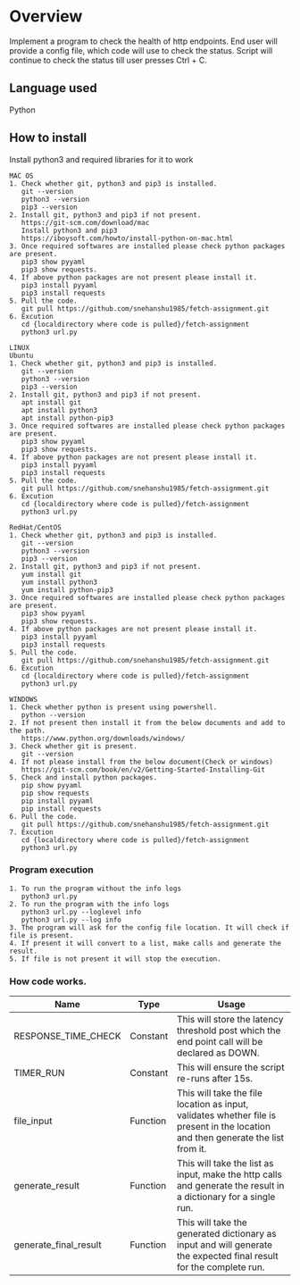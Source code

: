 # Overview
Implement a program to check the health of http endpoints. End user will provide a config file, which code will use to check the status. Script will continue to check the status till user presses Ctrl + C.

## Language used
Python

## How to install
Install python3 and required libraries for it to work
```
MAC OS
1. Check whether git, python3 and pip3 is installed.
   git --version
   python3 --version
   pip3 --version
2. Install git, python3 and pip3 if not present. 
   https://git-scm.com/download/mac
   Install python3 and pip3
   https://iboysoft.com/howto/install-python-on-mac.html
3. Once required softwares are installed please check python packages are present. 
   pip3 show pyyaml
   pip3 show requests. 
4. If above python packages are not present please install it.
   pip3 install pyyaml
   pip3 install requests
5. Pull the code.
   git pull https://github.com/snehanshu1985/fetch-assignment.git
6. Excution
   cd {localdirectory where code is pulled}/fetch-assignment
   python3 url.py
   
LINUX
Ubuntu
1. Check whether git, python3 and pip3 is installed.
   git --version
   python3 --version
   pip3 --version
2. Install git, python3 and pip3 if not present. 
   apt install git
   apt install python3
   apt install python-pip3
3. Once required softwares are installed please check python packages are present. 
   pip3 show pyyaml
   pip3 show requests. 
4. If above python packages are not present please install it.
   pip3 install pyyaml
   pip3 install requests
5. Pull the code.
   git pull https://github.com/snehanshu1985/fetch-assignment.git
6. Excution
   cd {localdirectory where code is pulled}/fetch-assignment
   python3 url.py

RedHat/CentOS
1. Check whether git, python3 and pip3 is installed.
   git --version
   python3 --version
   pip3 --version
2. Install git, python3 and pip3 if not present. 
   yum install git
   yum install python3
   yum install python-pip3
3. Once required softwares are installed please check python packages are present. 
   pip3 show pyyaml
   pip3 show requests. 
4. If above python packages are not present please install it.
   pip3 install pyyaml
   pip3 install requests
5. Pull the code.
   git pull https://github.com/snehanshu1985/fetch-assignment.git
6. Excution
   cd {localdirectory where code is pulled}/fetch-assignment
   python3 url.py
   
WINDOWS
1. Check whether python is present using powershell.
   python --version
2. If not present then install it from the below documents and add to the path.
   https://www.python.org/downloads/windows/
3. Check whether git is present. 
   git --version
4. If not please install from the below document(Check or windows)
   https://git-scm.com/book/en/v2/Getting-Started-Installing-Git
5. Check and install python packages.
   pip show pyyaml
   pip show requests
   pip install pyyaml
   pip install requests
6. Pull the code.
   git pull https://github.com/snehanshu1985/fetch-assignment.git
7. Excution
   cd {localdirectory where code is pulled}/fetch-assignment
   python3 url.py
```

### Program execution
```
1. To run the program without the info logs
   python3 url.py
2. To run the program with the info logs
   python3 url.py --loglevel info
   python3 url.py --log info
3. The program will ask for the config file location. It will check if file is present.
4. If present it will convert to a list, make calls and generate the result.
5. If file is not present it will stop the execution.
```

### How code works.
| Name | Type | Usage |
| ---- | ---- | ----- |
| RESPONSE_TIME_CHECK | Constant  | This will store the latency threshold post which the end point call will be declared as DOWN. |
| TIMER_RUN | Constant | This will ensure the script re-runs after 15s. |
| file_input | Function  | This will take the file location as input, validates whether file is present in the location and then generate the list from it. |
| generate_result | Function | This will take the list as input, make the http calls and generate the result in a dictionary for a single run. |
| generate_final_result | Function | This will take the generated dictionary as input and will generate the expected final result for the complete run. |




